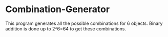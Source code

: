 # Combination-Generator
This program generates all the possible combinations for 6 objects.
Binary addition is done up to 2^6=64 to get these combinations.
